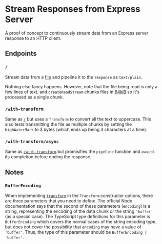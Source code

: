 # Stream Responses from Express Server

A proof of concept to continuously stream data from an Express server response to an HTTP client.

## Endpoints

### `/`

Stream data from a [file](./testdata.txt) and pipeline it to the `response` as `text/plain`.

Nothing else fancy happens. However, note that the file being read is only a few lines of text, and `createReadStream` chunks files in [64kiB](https://nodejs.org/docs/latest-v16.x/api/fs.html#fs_fs_createreadstream_path_options) so it's processed as a single chunk.

### `/with-transform`

Same as [`/`](#/) but uses a `Transform` to convert all the text to uppercase. This also tests transmitting the file as multiple chunks by setting the `highWaterMark` to 3 bytes (which ends up being 3 characters at a time).

### `/with-transform/async`

Same as [`/with-transform`](#/with-transform) but promisifies the `pipeline` function and `await`s its completion before ending the response.

## Notes

### `BufferEncoding`

When implementing [`transform`](https://nodejs.org/docs/latest-v16.x/api/stream.html#stream_transform_transform_chunk_encoding_callback) in the `Transform` constructor options, there are three parameters that you need to define. The official Node documentation says that the second of these parameters (`encoding`) is a string, representing the encoding of the data chunk _or_ the string `'buffer'` (as a special case). The TypeScript type definitions for this parameter is `BufferEncoding` which covers the normal cases of the string encoding type, but does not cover the possibility that `encoding` may have a value of `'buffer'`. Thus, the type of this parameter should be `BufferEncoding | 'buffer'`.
